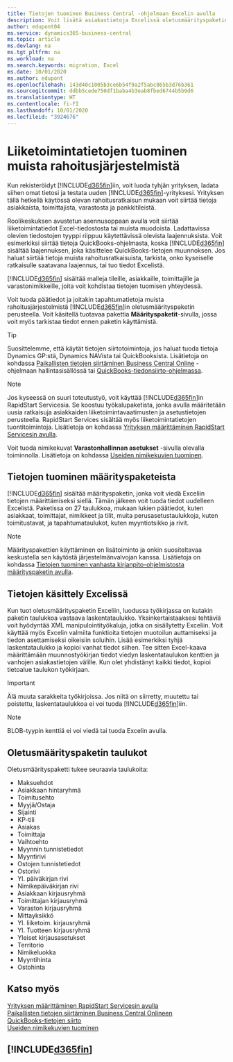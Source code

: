 ```yaml
---
title: Tietojen tuominen Business Central -ohjelmaan Excelin avulla
description: Voit lisätä asiakastietoja Excelissä oletusmäärityspaketin avulla ja tuoda tiedot takaisin Business Central -sovellukseen.
author: edupont04
ms.service: dynamics365-business-central
ms.topic: article
ms.devlang: na
ms.tgt_pltfrm: na
ms.workload: na
ms.search.keywords: migration, Excel
ms.date: 10/01/2020
ms.author: edupont
ms.openlocfilehash: 143d40c1005b3ce6b54f9a2f5abc865b3d76b361
ms.sourcegitcommit: ddbb5cede750df1baba4b3eab8fbed6744b5b9d6
ms.translationtype: HT
ms.contentlocale: fi-FI
ms.lasthandoff: 10/01/2020
ms.locfileid: "3924676"
---
```

# <a name="importing-business-data-from-other-finance-systems"></a>Liiketoimintatietojen tuominen muista rahoitusjärjestelmistä

Kun rekisteröidyt [!INCLUDE[d365fin](includes/d365fin_md.md)]iin, voit luoda tyhjän yrityksen, ladata siihen omat tietosi ja testata uuden [!INCLUDE[d365fin](includes/d365fin_md.md)]-yrityksesi. Yrityksen tällä hetkellä käytössä olevan rahoitusratkaisun mukaan voit siirtää tietoja asiakkaista, toimittajista, varastosta ja pankkitileistä.  

Roolikeskuksen avustetun asennusoppaan avulla voit siirtää liiketoimintatiedot Excel-tiedostosta tai muista muodoista. Ladattavissa olevien tiedostojen tyyppi riippuu käytettävissä olevista laajennuksista. Voit esimerkiksi siirtää tietoja QuickBooks-ohjelmasta, koska [!INCLUDE[d365fin](includes/d365fin_md.md)] sisältää laajennuksen, joka käsittelee QuickBooks-tietojen muunnoksen. Jos haluat siirtää tietoja muista rahoitusratkaisuista, tarkista, onko kyseiselle ratkaisulle saatavana laajennus, tai tuo tiedot Excelistä.  

[!INCLUDE[d365fin](includes/d365fin_md.md)] sisältää malleja tileille, asiakkaille, toimittajille ja varastonimikkeille, joita voit kohdistaa tietojen tuomisen yhteydessä.

Voit tuoda päätiedot ja joitakin tapahtumatietoja muista rahoitusjärjestelmistä [!INCLUDE[d365fin](includes/d365fin_md.md)]in oletusmäärityspaketin perusteella. Voit käsitellä tuotavaa pakettia **Määrityspaketit**-sivulla, jossa voit myös tarkistaa tiedot ennen paketin käyttämistä.  

> [!TIP]  
> Suosittelemme, että käytät tietojen siirtotoimintoja, jos haluat tuoda tietoja Dynamics GP:stä, Dynamics NAVista tai QuickBooksista. Lisätietoja on kohdassa [Paikallisten tietojen siirtäminen Business Central Online](/dynamics365/business-central/dev-itpro/administration/migrate-data) -ohjelmaan hallintasisällössä tai [QuickBooks-tiedonsiirto-ohjelmassa](ui-extensions-quickbooks-data-migration.md).

> [!NOTE]  
> Jos kyseessä on suuri toteutustyö, voit käyttää [!INCLUDE[d365fin](includes/d365fin_md.md)]in RapidStart Servicesia. Se koostuu työkalupaketista, jonka avulla määritetään uusia ratkaisuja asiakkaiden liiketoimintavaatimusten ja asetustietojen perusteella. RapidStart Services sisältää myös liiketoimintatietojen tuontitoimintoja. Lisätietoja on kohdassa [Yrityksen määrittäminen RapidStart Servicesin avulla](admin-set-up-a-company-with-rapidstart.md).

Voit tuoda nimikekuvat **Varastonhallinnan asetukset** -sivulla olevalla toiminnolla. Lisätietoja on kohdassa [Useiden nimikekuvien tuominen](inventory-how-import-item-pictures.md).

## <a name="importing-data-from-configuration-packages"></a>Tietojen tuominen määrityspaketeista
[!INCLUDE[d365fin](includes/d365fin_md.md)] sisältää määrityspaketin, jonka voit viedä Exceliin tietojen määrittämiseksi siellä. Tämän jälkeen voit tuoda tiedot uudelleen Excelistä. Paketissa on 27 taulukkoa, mukaan lukien päätiedot, kuten asiakkaat, toimittajat, nimikkeet ja tilit, muita perusasetustaulukkoja, kuten toimitustavat, ja tapahtumataulukot, kuten myyntiotsikko ja rivit.  

> [!NOTE]  
>   Määrityspakettien käyttäminen on lisätoiminto ja onkin suositeltavaa keskustella sen käytöstä järjestelmänvalvojan kanssa. Lisätietoja on kohdassa [Tietojen tuominen vanhasta kirjanpito-ohjelmistosta määrityspaketin avulla](across-import-data-configuration-packages.md).

## <a name="working-with-data-in-excel"></a>Tietojen käsittely Excelissä
Kun tuot oletusmäärityspaketin Exceliin, luodussa työkirjassa on kutakin paketin taulukkoa vastaava laskentataulukko. Yksinkertaistaaksesi tehtäviä voit hyödyntää XML manipulointityökaluja, jotka on sisällytetty Exceliin. Voit käyttää myös Excelin valmiita funktioita tietojen muotoilun auttamiseksi ja tiedon asettamiseksi oikeisiin soluihin. Lisää esimerkiksi tyhjä laskentataulukko ja kopioi vanhat tiedot siihen. Tee sitten Excel-kaava määrittämään muunnostyökirjan tiedot viedyn laskentataulukon kenttien ja vanhojen asiakastietojen välille. Kun olet yhdistänyt kaikki tiedot, kopioi tietoalue taulukon työkirjaan.  

> [!IMPORTANT]  
>  Älä muuta sarakkeita työkirjoissa. Jos niitä on siirretty, muutettu tai poistettu, laskentataulukkoa ei voi tuoda [!INCLUDE[d365fin](includes/d365fin_md.md)]iin.

> [!NOTE]
> BLOB-tyypin kenttiä ei voi viedä tai tuoda Excelin avulla.

## <a name="tables-in-the-default-configuration-package"></a>Oletusmäärityspaketin taulukot
Oletusmäärityspaketti tukee seuraavia taulukoita:

-   Maksuehdot
-   Asiakkaan hintaryhmä
-   Toimitusehto
-   Myyjä/Ostaja
-   Sijainti
-   KP-tili
-   Asiakas
-   Toimittaja
-   Vaihtoehto
-   Myynnin tunnistetiedot
-   Myyntirivi
-   Ostojen tunnistetiedot
-   Ostorivi
-   Yl. päiväkirjan rivi
-   Nimikepäiväkirjan rivi
-   Asiakkaan kirjausryhmä
-   Toimittajan kirjausryhmä
-   Varaston kirjausryhmä
-   Mittayksikkö
-   Yl. liiketoim. kirjausryhmä
-   Yl. Tuotteen kirjausryhmä
-   Yleiset kirjausasetukset
-   Territorio
-   Nimikeluokka
-   Myyntihinta
-   Ostohinta

## <a name="see-also"></a>Katso myös
[Yrityksen määrittäminen RapidStart Servicesin avulla](admin-set-up-a-company-with-rapidstart.md)  
[Paikallisten tietojen siirtäminen Business Central Onlineen](/dynamics365/business-central/dev-itpro/administration/migrate-data)  
[QuickBooks-tietojen siirto](ui-extensions-quickbooks-data-migration.md)  
[Useiden nimikekuvien tuominen](inventory-how-import-item-pictures.md)

## [!INCLUDE[d365fin](includes/free_trial_md.md)]  

